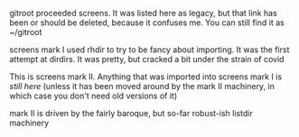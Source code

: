 gitroot proceeded screens. It was listed here as legacy, but that link has been or should be deleted, because it confuses me. You can still find it as ~/gitroot

screens mark I used rhdir to try to be fancy about importing. It was the first attempt at dirdirs. It was pretty, but cracked a bit under the strain of covid

This is screens mark II. Anything that was imported into screens mark I is _still here_ (unless it has been moved around by the mark II machinery, in which case you don't need old versions of it)

mark II is driven by the fairly baroque, but so-far robust-ish listdir machinery

